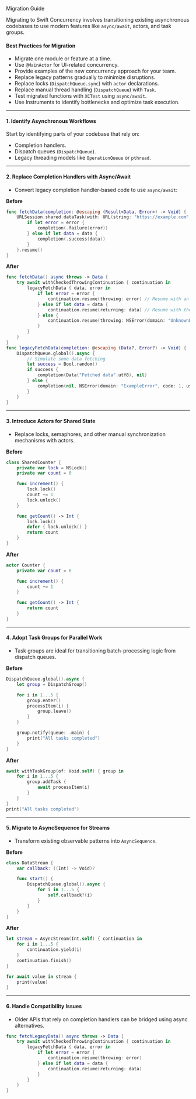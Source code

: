 Migration Guide

Migrating to Swift Concurrency involves transitioning existing asynchronous codebases to use modern features like `async/await`, actors, and task groups.

#### Best Practices for Migration

- Migrate one module or feature at a time.
- Use `@MainActor` for UI-related concurrency.
- Provide examples of the new concurrency approach for your team.
- Replace legacy patterns gradually to minimize disruptions.
- Replace locks (`DispatchQueue.sync`) with `actor` declarations.
- Replace manual thread handling (`DispatchQueue`) with `Task`.
- Test migrated functions with `XCTest` using `async/await`.
- Use Instruments to identify bottlenecks and optimize task execution.

---

#### 1. Identify Asynchronous Workflows

Start by identifying parts of your codebase that rely on:
- Completion handlers.
- Dispatch queues (`DispatchQueue`).
- Legacy threading models like `OperationQueue` or `pthread`.

---

#### 2. Replace Completion Handlers with Async/Await

- Convert legacy completion handler-based code to use `async/await`:

**Before**
```swift
func fetchData(completion: @escaping (Result<Data, Error>) -> Void) {
    URLSession.shared.dataTask(with: URL(string: "https://example.com")!) { data, _, error in
        if let error = error {
            completion(.failure(error))
        } else if let data = data {
            completion(.success(data))
        }
    }.resume()
}
```

**After**
```swift
func fetchData() async throws -> Data {
    try await withCheckedThrowingContinuation { continuation in
        legacyFetchData { data, error in
            if let error = error {
                continuation.resume(throwing: error) // Resume with an error.
            } else if let data = data {
                continuation.resume(returning: data) // Resume with the result.
            } else {
                continuation.resume(throwing: NSError(domain: "UnknownError", code: 0)) // Handle unexpected cases.
            }
        }
    }
}
func legacyFetchData(completion: @escaping (Data?, Error?) -> Void) {
    DispatchQueue.global().async {
        // Simulate some data fetching
        let success = Bool.random()
        if success {
            completion(Data("Fetched data".utf8), nil)
        } else {
            completion(nil, NSError(domain: "ExampleError", code: 1, userInfo: nil))
        }
    }
}
```

--- 

#### 3. Introduce Actors for Shared State

- Replace locks, semaphores, and other manual synchronization mechanisms with actors.

**Before**
```swift
class SharedCounter {
    private var lock = NSLock()
    private var count = 0

    func increment() {
        lock.lock()
        count += 1
        lock.unlock()
    }

    func getCount() -> Int {
        lock.lock()
        defer { lock.unlock() }
        return count
    }
}
```

**After**
```swift
actor Counter {
    private var count = 0

    func increment() {
        count += 1
    }

    func getCount() -> Int {
        return count
    }
}
```

---

#### 4. Adopt Task Groups for Parallel Work

- Task groups are ideal for transitioning batch-processing logic from dispatch queues.

**Before**
```swift
DispatchQueue.global().async {
    let group = DispatchGroup()

    for i in 1...5 {
        group.enter()
        processItem(i) {
            group.leave()
        }
    }

    group.notify(queue: .main) {
        print("All tasks completed")
    }
}
```

**After**
```swift
await withTaskGroup(of: Void.self) { group in
    for i in 1...5 {
        group.addTask {
            await processItem(i)
        }
    }
}
print("All tasks completed")
```

---

#### 5. Migrate to AsyncSequence for Streams

- Transform existing observable patterns into `AsyncSequence`.

**Before**
```swift
class DataStream {
    var callback: ((Int) -> Void)?

    func start() {
        DispatchQueue.global().async {
            for i in 1...5 {
                self.callback?(i)
            }
        }
    }
}
```

**After**
```swift
let stream = AsyncStream(Int.self) { continuation in
    for i in 1...5 {
        continuation.yield(i)
    }
    continuation.finish()
}

for await value in stream {
    print(value)
}
```

---

#### 6. Handle Compatibility Issues

- Older APIs that rely on completion handlers can be bridged using async alternatives.

```swift
func fetchLegacyData() async throws -> Data {
    try await withCheckedThrowingContinuation { continuation in
        legacyFetchData { data, error in
            if let error = error {
                continuation.resume(throwing: error)
            } else if let data = data {
                continuation.resume(returning: data)
            }
        }
    }
}
```
